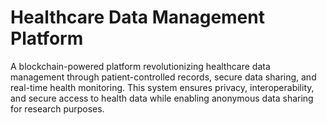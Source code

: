 # Healthcare Data Management Platform
 A blockchain-powered platform revolutionizing healthcare data management through patient-controlled records, secure data sharing, and real-time health monitoring. This system ensures privacy, interoperability, and secure access to health data while enabling anonymous data sharing for research purposes.
